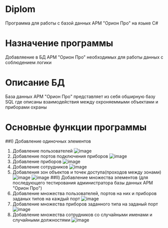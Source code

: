 # Diplom
Программа для работы с базой данных АРМ "Орион Про" на языке C# 


# Назначение программы
Добавляение в БД АРМ "Орион Про" необходимых для работы данных с соблюдением логики

# Описание БД 
База данных АРМ "Орион Про" представляет из себя обширную базу SQL где описаны взаимодействия между охроняеммыми объектами и приборами охраны

# Основные функции программы
##I) Добавление одиночных элементов
  1. Добавление пользователей 
  ![image](https://user-images.githubusercontent.com/72348172/202149903-0a27a6b2-9646-4ade-92c8-20e9b1a0fb9a.png)
  2. Добавление портов подключения приборов
  ![image](https://user-images.githubusercontent.com/72348172/202152788-1b799e8a-13d2-46f8-aa49-0b5f71a423fe.png)
  3. Добавление приборов
  ![image](https://user-images.githubusercontent.com/72348172/202150159-2cfa5241-c51a-42e3-a617-5704e97deb70.png)
  4. Добавление сотрудников 
  ![image](https://user-images.githubusercontent.com/72348172/202150481-9f6a7852-e903-4c06-ba4c-480274698e6f.png)
  5. Добавления зон объектов и точек доступа(проходов между зонами)
  ![image](https://user-images.githubusercontent.com/72348172/202150736-588302ae-e085-40ee-944e-03b2fdd9be9f.png)
  ![image](https://user-images.githubusercontent.com/72348172/202150753-c9d8e968-011f-45fd-b0f5-f8a0e4f76e01.png)
##II) Добавление множества элементов (для последующего тестирования администратора базы данных АРМ "Орион Про")
  1. Добавление множества пользователей, портов на них и приборов заданых типов на каждый порт
  ![image](https://user-images.githubusercontent.com/72348172/202151340-e1270b24-37e8-495b-b4f9-5a89f6e1e3d7.png)
  2. Добавление множества приборов заданного типа на заданый порт 
  ![image](https://user-images.githubusercontent.com/72348172/202151739-10ea4b40-0d25-4793-b611-4eb5aa3ba3db.png)
  3. Добавление множества сотрудников со случайными именами и случайными должностями
  ![image](https://user-images.githubusercontent.com/72348172/202153009-71b454e7-b3bb-4195-9468-ceec43a9d755.png)


